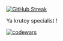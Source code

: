 <a href="https://git.io/streak-stats"><img src="https://github-readme-streak-stats.herokuapp.com?user=PudovAlexey&theme=dark&hide_border=true" alt="GitHub Streak" /></a>

<p>Ya krutoy specialist !</p>

[![codewars](https://www.codewars.com/users/Alexej177/badges/large)](https://www.codewars.com/users/Alexej177)   